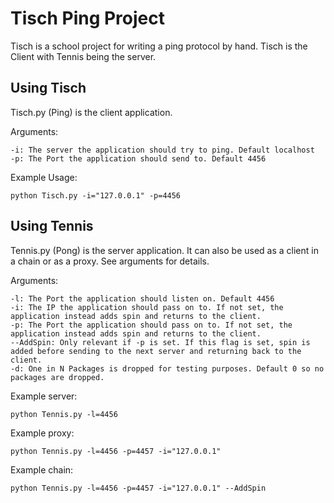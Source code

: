 # Tisch Ping Project

Tisch is a school project for writing a ping protocol by hand.
Tisch is the Client with Tennis being the server.

## Using Tisch

Tisch.py (Ping) is the client application.

Arguments:
```
-i: The server the application should try to ping. Default localhost
-p: The Port the application should send to. Default 4456
```
Example Usage:
```
python Tisch.py -i="127.0.0.1" -p=4456
```

## Using Tennis

Tennis.py (Pong) is the server application. It can also be used as a client in a chain or as a proxy. See arguments for details.

Arguments:
```
-l: The Port the application should listen on. Default 4456
-i: The IP the application should pass on to. If not set, the application instead adds spin and returns to the client.
-p: The Port the application should pass on to. If not set, the application instead adds spin and returns to the client.
--AddSpin: Only relevant if -p is set. If this flag is set, spin is added before sending to the next server and returning back to the client.
-d: One in N Packages is dropped for testing purposes. Default 0 so no packages are dropped.
```
Example server:
```
python Tennis.py -l=4456
```
Example proxy:
```
python Tennis.py -l=4456 -p=4457 -i="127.0.0.1"
```
Example chain:
```
python Tennis.py -l=4456 -p=4457 -i="127.0.0.1" --AddSpin
```